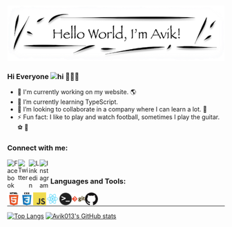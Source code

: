 [![Hello World](./image/HelloWorld.png)](https://github.com/Avik013)

### Hi Everyone <img src="https://user-images.githubusercontent.com/1303154/88677602-1635ba80-d120-11ea-84d8-d263ba5fc3c0.gif" width="28px" alt="hi"> 👨🏻‍💻 

- 🔭 I'm currently working on my website. 🌎
- 🌱 I’m currently learning TypeScript.
- 🤝 I’m looking to collaborate in a company where I can learn a lot. 🏢
- ⚡ Fun fact: I like to play and watch football, sometimes I play the guitar. ⚽️ 🎸 


### Connect with me:

[<img align="left" alt="Facebook" width="25px" src="https://cdn.jsdelivr.net/npm/simple-icons@4.14.0/icons/facebook.svg"/>][facebook]
[<img align="left" alt="Twitter" width="25px" src="https://cdn.jsdelivr.net/npm/simple-icons@4.14.0/icons/twitter.svg"/>][twitter]
[<img align="left" alt="Linkedin" width="25px" src="https://cdn.jsdelivr.net/npm/simple-icons@4.14.0/icons/linkedin.svg"/>][linkedin]
[<img align="left" alt="Instagram" width="25px" src="https://cdn.jsdelivr.net/npm/simple-icons@4.14.0/icons/instagram.svg"/>][instagram]

<br/>

### Languages and Tools:

[<img align="left" alt="HTML5" width="30px" src="https://raw.githubusercontent.com/github/explore/80688e429a7d4ef2fca1e82350fe8e3517d3494d/topics/html/html.png" />][html]
[<img align="left" alt="CSS3" width="30px" src="https://raw.githubusercontent.com/github/explore/80688e429a7d4ef2fca1e82350fe8e3517d3494d/topics/css/css.png" />][css]
[<img align="left" alt="JavaScript" width="30px" src="https://raw.githubusercontent.com/github/explore/80688e429a7d4ef2fca1e82350fe8e3517d3494d/topics/javascript/javascript.png" />][javascript]
[<img align="left" alt="React" width="30px" src="https://raw.githubusercontent.com/github/explore/80688e429a7d4ef2fca1e82350fe8e3517d3494d/topics/react/react.png" />][react]
[<img align="left" alt="Terminal" width="30px" src="https://raw.githubusercontent.com/github/explore/80688e429a7d4ef2fca1e82350fe8e3517d3494d/topics/terminal/terminal.png" />][terminal]
[<img align="left" alt="Git" width="30px" src="https://raw.githubusercontent.com/github/explore/80688e429a7d4ef2fca1e82350fe8e3517d3494d/topics/git/git.png" />][git]
[<img align="left" alt="GitHub" width="30px" src="https://raw.githubusercontent.com/github/explore/78df643247d429f6cc873026c0622819ad797942/topics/github/github.png" />][github]

<br/>

---

[![Top Langs](https://github-readme-stats.vercel.app/api/top-langs/?username=Avik013&show_icons=true&theme=graywhite&langs_count=8)](https://github.com/Avik013?tab=repositories) [![Avik013's GitHub stats](https://github-readme-stats.vercel.app/api?username=Avik013&show_icons=true&theme=graywhite)](https://github.com/Avik013?tab=repositories)


[facebook]: https://www.facebook.com/gukasyan.sp
[twitter]: https://twitter.com/mr_dev_a13
[linkedin]: https://www.linkedin.com/in/avik-sargsyan-8b76411b0/
[instagram]: https://www.instagram.com/mr.dev_a13/
[html]: https://developer.mozilla.org/en-US/docs/Web/HTML
[css]: https://developer.mozilla.org/en-US/docs/Web/CSS
[javascript]: https://developer.mozilla.org/en-US/docs/Web/JavaScript
[react]: https://reactjs.org/
[terminal]: https://developer.mozilla.org/en-US/docs/Learn/Tools_and_testing/Understanding_client-side_tools/Command_line
[git]: https://git-scm.com/
[github]: https://github.blog/
